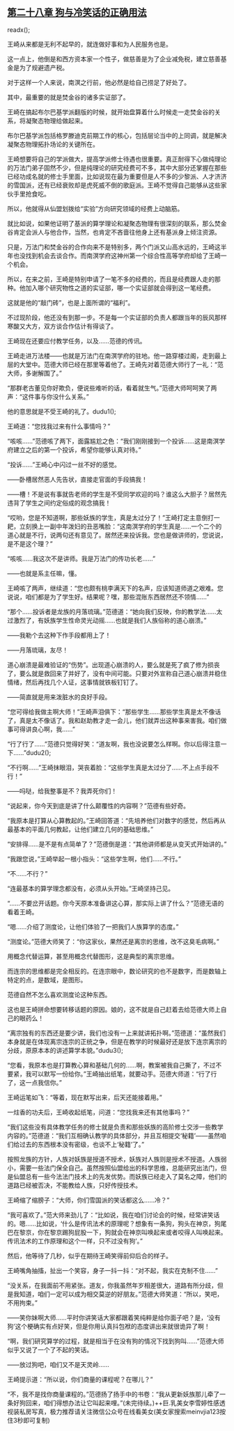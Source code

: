 ## [第二十八章 狗与冷笑话的正确用法](https://www.xxbiquge.com/11_11207/9119472.html)
readx();

  王崎从来都是无利不起早的，就连做好事和为人民服务也是。

  这一点上，他倒是和西方资本家一个性子，做慈善是为了企业减免税，建立慈善基金是为了规避遗产税。

  对于这样一个人来说，南溟之行前，他必然是给自己捞足了好处了。

  其中，最重要的就是焚金谷的诸多实证部了。

  王崎在搞起布尔巴基学派翻版的时候，就开始盘算着什么时候走一走焚金谷的关系，将凝聚态物理给做起来。

  布尔巴基学派包括格罗滕迪克前期工作的核心，包括层论当中的上同调，就是解决凝聚态物理拓扑场论的关键所在。

  王崎想要将自己的学派做大，提高学派修士待遇也很重要。真正耐得下心做纯理论的万法门弟子固然不少，但是纯理论的研究经费可不多，其中大部分还掌握在那些已经功成名就的修士手里面，比如说现在最为重要但是人不多的少黎派、人才济济的雪国派，还有已经衰败却是虎死威不倒的歌庭派。王崎不觉得自己能够从这些家伙手里抢食吃。

  所以，他就得从仙盟划拨给“实验”方向研究领域的经费上动脑筋。

  就比如说，如果他证明了基派的算学理论和凝聚态物理有很深刻的联系，那么焚金谷肯定会派人与他合作，当然，也肯定不吝啬往他身上还有基派身上倾注资源。

  只是，万法门和焚金谷的合作向来不是特别多，两个门派又山高水远的，王崎这半年也没找到机会去谈合作。而南溟学府这神州第一个综合性高等学府却给了王崎一个机会。

  所以，在来之前，王崎是特别申请了一笔不多的经费的，而且是经费跟人走的那种。他加入哪个研究物性之道的实证部，哪一个实证部就会得到这一笔经费。

  这就是他的“敲门砖”，也是上面所谓的“福利”。

  不过现阶段，他还没有到那一步。不是每一个实证部的负责人都跟当年的辰风那样寒酸又大方，双方谈合作估计有得谈了。

  王崎现在还要应付教学任务，以及……范德的传讯。

  王崎走进万法楼——也就是万法门在南溟学府的驻地。他一路穿楼过阁，走到最上层的大堂中。范德大师已经在那里等着他了。王崎先对着范德大师行了一礼：“范大师，多谢解围了。”

  “那群老古董见你好欺负，便说些难听的话，看着就生气。”范德大师呵呵笑了两声：“这件事与你没什么关系。”

  他的意思就是不受王崎的礼了。dudu1();

  王崎道：“您找我过来有什么事情吗？”

  “咳咳……”范德咳了两下，面露尴尬之色：“我们刚刚接到一个投诉……这是南溟学府建立之后的第一个投诉，希望你能够认真对待。”

  “投诉……”王崎心中闪过一丝不好的感觉。

  ——卧槽居然恶人先告状，直接走官面的手段搞我！

  ——槽！不是说有事就告老师的学生是不受同学欢迎的吗？谁这么大胆子？居然先违背了学生之间约定俗成的观念搞我！

  “哎哟，您是不知道啊，那些妖族的学生，真是太过分了！”王崎打定主意倒打一耙，立刻换上一副中年泼妇的丑恶嘴脸：“这南溟学府的学生真是……一个二个的道心就是不行，说两句还有意见了。居然还来投诉我。您也是做讲师的，您说说，是不是这个理？”

  “咳咳……我这次不是讲师。我是万法门的传功长老……”

  ——也就是系主任嘛，懂。

  王崎咳了两声，继续道：“您也颇有桃李满天下的名声，应该知道师道之艰难。您说说，咱们都是为了学生好。结果呢？嘿，那些混账东西居然还不领情……”

  “那个……投诉者是龙族的月落琉璃。”范德道：“她向我们反映，你的教学法……太过激烈了，有妖族学生性命灵光动摇……也就是我们人族俗称的道心崩溃。”

  ——我勒个去这种下作手段都用上了！

  ——月落琉璃，友尽！

  道心崩溃是最难验证的“伤势”。出现道心崩溃的人，要么就是死了疯了修为损丧了，要么就是救回来了并好了，没有中间可能。只要对外宣称自己道心崩溃并稳住情绪，然后再找几个人证，这事情就铁板钉钉了。

  ——简直就是用来泼脏水的良好手段。

  “您可得给我做主啊大师！”王崎声泪俱下：“那些学生……那些学生真是太不像话了，真是太不像话了。我和赵助教才走一会儿，他们就弄出这种事来害我。咱们做事可得讲良心啊，我……”

  “行了行了……”范德只觉得好笑：“道友啊，我也没说要怎么样啊。你以后得注意一下……”dudu2();

  “不行啊……”王崎抹眼泪，哭丧着脸：“这些学生真是太过分了……不上点手段不行！”

  ——吗哒，给我整事是不？我弄死你们！

  “说起来，你今天到底是讲了什么颠覆性的内容啊？”范德有些好奇。

  “我原本是打算从心算教起的。”王崎回答道：“先培养他们对数字的感觉，然后再从最基本的平面几何教起，让他们建立几何的基础思维。”

  “安排得……是不是有点简单了？”范德倒是道：“其他讲师都是从变天式开始讲的。”

  “我跟您说，”王崎举起一根小指头：“这些学生啊，他们……不行。”

  “不……不行？”

  “连最基本的算学理念都没有，必须从头开始。”王崎坚持己见。

  “……不要岔开话题。你今天原本准备讲这心算，那实际上讲了什么？”范德无语的看着王崎。

  “嗯……介绍了测度论，让他们体验了一把我们人族算学的态度。”

  “测度论。”范德大师笑了：“你这家伙，果然还是离宗的思维，改不这臭毛病啊。”

  用概念代替运算，甚至用概念代替图形，这是典型的离宗思维。

  而连宗的思维都是完全相反的。在连宗眼中，数论研究的也不是数字，而是数轴上特定的点，是数域，是图形。

  范德自然不怎么喜欢测度论这种东西。

  这也是王崎拼命想要转移话题的原因。娘的，这不就是自己赶着去给范德大师上自己的眼药么！

  “离宗独有的东西还是要少讲，我们也没有一上来就讲拓扑啊。”范德道：“虽然我们本身就是在体现离宗连宗的正统之争，但是在教学的时候最好还是放下连宗离宗的分歧，原原本本的讲述算学本貌。”dudu3();

  “您看，我原本也是打算教心算和基础几何的……啊，教案被我自己撕了，不过不要紧，我可以默写一份给你。”王崎抽出纸笔，就要动手。范德大师道：“行了行了，这一点我信你。”

  王崎运笔如飞：“等着，现在默写出来，后天还能接着用。”

  一炷香的功夫后，王崎收起纸笔，问道：“您找我来还有其他事吗？”

  “我们这些没有具体教学任务的修士就是负责和那些妖族的高阶修士交涉一些教学内容的。”范德道：“我们互相确认教学的具体部分，并且互相提交‘秘籍’——虽然咱们给过去的东西根本没有密级，也谈不上‘秘籍’了。”

  按照龙族的方针，人族对妖族是授道不授术，妖族对人族则是授术不授道。人族弱小，需要一些法门保全自己。虽然按照仙盟给出的科学思维，总能研究出法门，但是仙盟总有一些今法法门技术上的先发优势。而妖族已经走入了莫名之障，他们的道路已经被否决，不能教给人族，只好传授技术。

  王崎缩了缩膀子：“大师，你们雪国派的笑话都这么……冷？”

  “我可喜欢了。”范大师来劲儿了：“比如说，我在咱们讨论会的时候，经常讲笑话的。嗯……比如说，‘什么是传讯法术的原理呢？想象有一条狗，狗头在神京，狗尾巴在黎京，你在黎京踢狗屁股一下，狗就会在神京叫唤起来或者咬得人叫唤起来。传讯法术的工作原理和这个一样，只不过没有狗’。”

  然后，他等待了几秒，似乎在期待王崎笑得前仰后合的样子。

  王崎嘴角抽搐，扯出一个笑容，身子一抖一抖：“对不起，我实在克制不住……”

  “没关系，在我面前不用紧张。道友，你我虽然年岁相差很大，道路有所分歧，但是我知道，咱们一定可以成为相交莫逆的好朋友。”范德大师笑道：“所以，笑吧，不用拘束。”

  ——笑你妹啊大师……平时你讲笑话大家都跟着笑纯粹是给你面子吧？是，‘没有狗’这个梗确实有点好笑，但是你用认真抖包袱的态度讲出来就很诡异了啊！

  “啊，我们研究算学的过程，就是相当于在没有狗的情况下找到狗叫……”范德大师似乎又说了一个了不起的笑话。

  ——放过狗吧，咱们又不是天灵岭……

  王崎提示道：“所以说，你们商量的课程呢？在哪儿？”

  “不，我不是找你商量课程的。”范德扬了扬手中的书卷：“我从更新妖族那儿牵了一条好狗回来，咱们得想办法让它叫起来哩。”(未完待续。)++巨.乳美女李雪婷性感透视装私房写真，极力推荐请关注微信公众号在线看美女(美女家搜索meinvjia123按住3秒即可复制)

